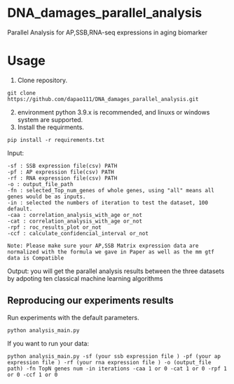 # DNA_damages_parallel_analysis
Parallel Analysis for AP,SSB,RNA-seq expressions in aging biomarker

# Usage
1. Clone repository.
```
git clone https://github.com/dapao111/DNA_damages_parallel_analysis.git
```
2. environment
   python 3.9.x is recommended, and linuxs or windows system are supported. 
3. Install the requirments.
```
pip install -r requirements.txt
```

Input:

    -sf : SSB expression file(csv) PATH
    -pf : AP expression file(csv) PATH
    -rf : RNA expression file(csv) PATH
    -o : output_file_path
    -fn : selected_Top_num_genes of whole genes, using "all" means all genes would be as inputs.
    -in : selected the numbers of iteration to test the dataset, 100 default.
    -caa : correlation_analysis_with_age or_not 
    -cat : correlation_analysis_with_age or_not 
    -rpf : roc_results_plot or_not 
    -ccf : calculate_confidencial_interval or_not

    Note: Please make sure your AP,SSB Matrix expression data are normalized with the formula we gave in Paper as well as the mm gtf data is Compatible

Output:
    you will get the parallel analysis results between the three datasets by adpoting ten classical machine learning algorithms

## Reproducing our experiments results
   

Run experiments with the default parameters.

    python analysis_main.py 

If you want to run your data:

    python analysis_main.py -sf (your ssb expression file ) -pf (your ap expression file ) -rf (your rna expression file ) -o (output_file path) -fn TopN genes num -in iterations -caa 1 or 0 -cat 1 or 0 -rpf 1 or 0 -ccf 1 or 0
    
